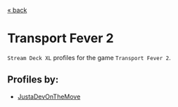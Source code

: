 [&laquo; back](../../README.md)

# Transport Fever 2

`Stream Deck XL` profiles for the game `Transport Fever 2`.

## Profiles by:

- [JustaDevOnTheMove](JustaDevOnTheMove/README.md)
